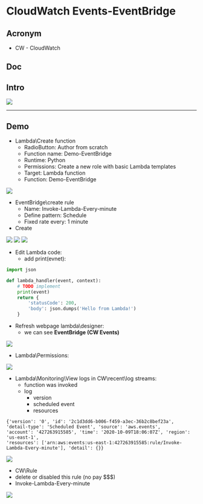 # CloudWatch Events-EventBridge

## Acronym
* CW - CloudWatch

## Doc

## Intro
[<img src="https://i.imgur.com/bhT3IpS.png">](https://i.imgur.com/bhT3IpS.png)

---

## Demo
* Lambda\Create function
    * RadioButton: Author from scratch
    * Function name: Demo-EventBridge
    * Runtime: Python
    * Permissions: Create a new role with basic Lambda templates
    * Target: Lambda function
    * Function: Demo-EventBridge

[<img src="https://i.imgur.com/vp0qeLC.png">](https://i.imgur.com/vp0qeLC.png)

* EventBridge\create rule
    * Name: Invoke-Lambda-Every-minute
    * Define pattern: Schedule
    * Fixed rate every: 1 minute
* Create
    
[<img src="https://i.imgur.com/x6niDu3.png">](https://i.imgur.com/x6niDu3.png)
[<img src="https://i.imgur.com/sf87ISM.png">](https://i.imgur.com/sf87ISM.png)
[<img src="https://i.imgur.com/XZ2hUhT.png">](https://i.imgur.com/XZ2hUhT.png)

* Edit Lambda code:
    * add print(evnet):
````python
import json

def lambda_handler(event, context):
    # TODO implement
    print(event)
    return {
        'statusCode': 200,
        'body': json.dumps('Hello from Lambda!')
    }

````

* Refresh webpage lambda\designer:
    * we can see **EventBridge (CW Events)**

[<img src="https://i.imgur.com/rRzENhF.png">](https://i.imgur.com/rRzENhF.png)

* Lambda\Permissions:

[<img src="https://i.imgur.com/xYVYtrp.png">](https://i.imgur.com/xYVYtrp.png)

* Lambda\Monitoring\View logs in CW\recent\log streams:
    * function was invoked
    * log
        * version
        * scheduled event
        * resources
````log
{'version': '0', 'id': '2c1d3dd6-b006-f459-a3ec-36b2c8bef23a', 'detail-type': 'Scheduled Event', 'source': 'aws.events',
'account': '427263915585', 'time': '2020-10-09T18:06:07Z', 'region': 'us-east-1',
'resources': ['arn:aws:events:us-east-1:427263915585:rule/Invoke-Lambda-Every-minute'], 'detail': {}}

````
    
[<img src="https://i.imgur.com/6UfYoIK.png">](https://i.imgur.com/6UfYoIK.png)

* CW\Rule
* delete or disabled this rule (no pay $$$)
* Invoke-Lambda-Every-minute


[<img src="https://i.imgur.com/bhqNnU0.png">](https://i.imgur.com/bhqNnU0.png)
